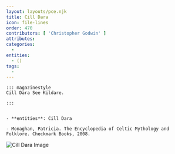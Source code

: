 ```yaml
---
layout: layouts/pce.njk
title: Cill Dara
icon: file-lines
order: 470
contributors: [ 'Christopher Godwin' ]
attributes:
categories:
  - 
entities:
  - ()
tags:
  - 
---
```

``` tab [group1:Info]
::: magazinestyle
Cill Dara See Kildare.

:::
```
``` tab [group1:Attributes]
```
``` tab [group1:Entities]
- **entities**: Cill Dara
```
``` tab [group1:Sources]
- Monaghan, Patricia. The Encyclopedia of Celtic Mythology and Folklore. Checkmark Books, 2008.
```
![Cill Dara Image](https://upload.wikimedia.org/wikipedia/commons/thumb/b/b7/Kildare_Cathedral_Tower_as_seen_from_the_Round_Tower_2013_09_04.jpg/1200px-Kildare_Cathedral_Tower_as_seen_from_the_Round_Tower_2013_09_04.jpg)
